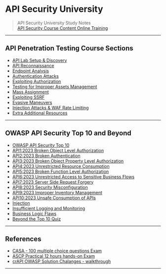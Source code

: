 # API Security University  

>API Security University Study Notes  
>[API Security Course Content Online Training](https://www.apisecuniversity.com/courses/certified-api-security-analyst-exam)  

----  

## API Penetration Testing Course Sections  

* [API Lab Setup & Discovery](/module/API-Discovery.md)  
* [API Reconnaissance](/module/api-reconnaissance.md)  
* [Endpoint Analysis](/module/Endpoint-Analysis.md)  
* [Authentication Attacks](/module/Authentication-Attacks.md)  
* [Exploiting Authorization](/module/Exploiting-Authorization.md)  
* [Testing for Improper Assets Management](/module/Improper-Assets-Management.md)  
* [Mass Assignment](/module/mass-assignment.md)  
* [Exploiting SSRF](/module/exploiting-ssrf.md)  
* [Evasive Maneuvers](/module/evasive-maneuvers.md)
* [Injection Attacks & WAF Rate Limiting](/module/injection-attacks.md)  
* [Extra Additional Resources](/module/additional-resources.md)  

----  

## OWASP API Security Top 10 and Beyond  

* [OWASP API Security Top 10](/module/OWASP-API-Security-Top-10.md)  
* [API1:2023 Broken Object Level Authorization](/module/bola.md)  
* [API2:2023 Broken Authentication](/module/Broken-Auth.md)  
* [API3:2023 Broken Object Property Level Authorization]()  
* [API4:2023 Unrestricted Resource Consumption]()  
* [API5:2023 Broken Function Level Authorization]()  
* [API6:2023 Unrestricted Access to Sensitive Business Flows]()  
* [API7:2023 Server Side Request Forgery]()  
* [API8:2023 Security Misconfiguration]()  
* [API9:2023 Improper Inventory Management]()  
* [API10:2023 Unsafe Consumption of APIs]()  
* [Injection]()  
* [Insufficient Logging and Monitoring]()  
* [Business Logic Flaws]()  
* [Beyond the Top 10 Quiz]()  

----  

## References  

* [CASA - 100 multiple choice questions Exam](https://www.apisecuniversity.com/courses/certified-api-security-analyst-exam)  
* [ASCP Practical 12 hours hands-on Exam](https://www.apisecuniversity.com/courses/api-security-certified-professional-exam)  
* [crAPI OWASP Solution Chalanges - walkthrough](https://github.com/OWASP/crAPI/blob/7ceb7fa890f5376fdccacc2346c9d2f32097c59f/docs/challengeSolutions.md)  

----  
